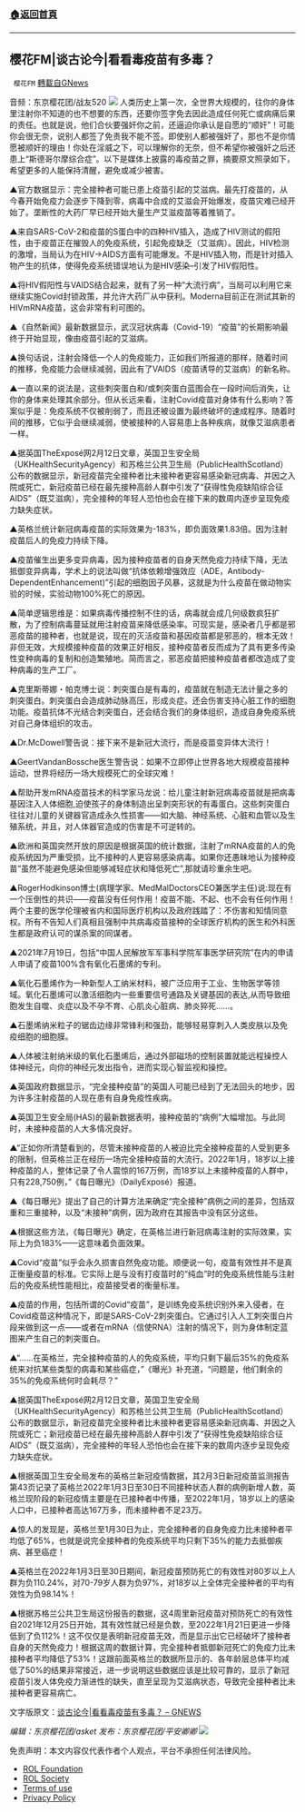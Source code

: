###  [:house:返回首頁](https://github.com/ourhimalayas/txt)
---


## 樱花FM|谈古论今|看看毒疫苗有多毒？
` 樱花FM` [轉載自GNews](https://gnews.org/zh-hans/2063965/)

音频：东京樱花团/战友520
![](https://lh4.googleusercontent.com/VqNf2hySWbepjWUokSRxuuCUoX6XtQxIAb-tMX7TKHKYw7Pyf7RsOrw5ezjcaqJaWqKebOsUFwOd7djExKmqY4VwO6yOoEXDBbycjpYfnOfqqkOmJ17Di02D3l7L8N6_qP7Rey44)
人类历史上第一次，全世界大规模的，往你的身体里注射你不知道的也不想要的东西，还要你签字免去因此造成任何死亡或病痛后果的责任。也就是说，他们合伙要强奸你之前，还逼迫你承认是自愿的“顺奸”！可能你会很无奈，说别人都签了免责我不能不签。即使别人都被强奸了，那也不是你情愿被顺奸的理由！你处在淫威之下，可以理解你的无奈，但不希望你被强奸之后还患上“斯德哥尔摩综合症”。以下是媒体上披露的毒疫苗之罪，摘要原文照录如下，希望更多的人能保持清醒，避免或减少被害。

▲官方数据显示：完全接种者可能已患上疫苗引起的艾滋病。最先打疫苗的，从今春开始免疫力会逐步下降到零，病毒中合成的艾滋会开始爆发，疫苗灾难已经开始了。垄断性的大药厂早已经开始大量生产艾滋疫苗等着推销了。

▲来自SARS-CoV-2和疫苗的S蛋白中的四种HIV插入，造成了HIV测试的假阳性，由于疫苗正在摧毁人的免疫系统，引起免疫缺乏（艾滋病）。因此，HIV检测的激增，当局认为在HIV-&gt;AIDS方面有可能爆发。不是HIV插入物，而是针对插入物产生的抗体，使得免疫系统错误地认为是HIV感染–引发了HIV假阳性。

▲将HIV假阳性与VAIDS结合起来，就有了另一种”大流行病”，当局可以利用它来继续实施Covid封锁政策，并允许大药厂从中获利。Moderna目前正在测试其新的HIVmRNA疫苗，这会非常有利可图的。

▲《自然新闻》最新数据显示，武汉冠状病毒（Covid-19）“疫苗”的长期影响最终于开始显现，像由疫苗引起的艾滋病。

▲换句话说，注射会降低一个人的免疫能力，正如我们所报道的那样，随着时间的推移，免疫能力会继续减弱，因此有了VAIDS（疫苗诱导的艾滋病）的新名称。

▲一直以来的说法是，这些刺突蛋白和/或刺突蛋白蓝图会在一段时间后消失，让你的身体来处理其余部分。但从长远来看，注射Covid疫苗对身体有什么影响？答案似乎是：免疫系统不仅被削弱了，而且还被设置为最终破坏的速成程序。随着时间的推移，它似乎会继续减弱，使被接种的人容易患上各种疾病，就像艾滋病患者一样。

▲据英国TheExposé网2月12日文章，英国卫生安全局（UKHealthSecurityAgency）和苏格兰公共卫生局（PublicHealthScotland）公布的数据显示，新冠疫苗完全接种者比未接种者更容易感染新冠病毒、并因之入院或死亡，新冠疫苗已经在最先接种高龄人群中引发了“获得性免疫缺陷综合征AIDS”（既艾滋病），完全接种的年轻人恐怕也会在接下来的数周内逐步呈现免疫力缺失症状。

▲英格兰统计新冠病毒疫苗的实际效果为-183%，即负面效果1.83倍。因为注射疫苗后人的免疫力持续下降。

▲疫苗催生出更多变异病毒，因为接种疫苗者的自身天然免疫力持续下降，无法抵御变异病毒，学术上的说法叫做“抗体依赖增强效应（ADE，Antibody-DependentEnhancement)”引起的细胞因子风暴，这就是为什么疫苗在做动物实验的时候，实验动物100%死亡的原因。

▲简单逻辑思维是：如果病毒传播控制不住的话，病毒就会成几何级数疯狂扩散，为了控制病毒蔓延就用注射疫苗来降低感染率。可现实是，感染者几乎都是邪恶疫苗的接种者，也就是说，现在的灭活疫苗和基因疫苗都是邪恶的，根本无效！非但无效，大规模接种疫苗的效果正好相反，接种疫苗者反而成为了具有更多传染性变种病毒的复制和创造繁殖地。简而言之，邪恶疫苗把接种疫苗者都改造成了变种病毒的生产工厂。

▲克里斯蒂娜・帕克博士说：刺突蛋白是有毒的，疫苗就在制造无法计量之多的刺突蛋白。刺突蛋白会造成肺动脉高压，形成炎症。还会伤害支持心脏工作的细胞功能。疫苗抗体不光结合刺突蛋白，还会结合我们的身体组织，造成自身免疫系统对自己身体组织的攻击。

▲Dr.McDowell警告说：接下来不是新冠大流行，而是疫苗变异体大流行！

▲GeertVandanBossche医生警告说：如果不立即停止世界各地大规模疫苗接种运动，世界将经历一场大规模死亡的全球灾难！

▲帮助开发mRNA疫苗技术的科学家马龙说：给儿童注射新冠病毒疫苗就是把病毒基因注入人体细胞,迫使孩子的身体制造出呈刺突形状的有毒蛋白。这些刺突蛋白往往对儿童的关键器官造成永久性损害——如大脑、神经系统、心脏和血管以及生殖系统，并且，对人体器官造成的伤害是不可逆转的。

▲欧洲和英国突然开放的原因是根据英国的统计数据，注射了mRNA疫苗的人的免疫系统因为严重受损，比不接种的人更容易感染病毒。如果你还愚昧地认为接种疫苗“虽然不能避免感染但能够减轻症状和降低死亡”,那就请珍重余生吧。

▲RogerHodkinson博士(病理学家、MedMalDoctorsCEO兼医学主任)说:现在有一个压倒性的共识——疫苗没有任何作用！疫苗不能、不起、也不会有任何作用！两个主要的医学伦理被省内和国际医疗机构以及政府践踏了：不伤害和知情同意权。所有不告知人们真相且强制中共病毒疫苗接种的全球医疗机构的医生和外科医生都是政府认可的谋杀案的同谋者。

▲2021年7月19日，包括“中国人民解放军军事科学院军事医学研究院”在内的申请人申请了疫苗100%含有氧化石墨烯的专利。

▲氧化石墨烯作为一种新型人工纳米材料，被广泛应用于工业、生物医学等领域。氧化石墨烯可以激活细胞内一些重要信号通路及关键基因的表达,从而导致细胞发生自噬、炎症以及不孕不育、心肌炎心脏病、肺炎猝死……。

▲石墨烯纳米粒子的锯齿边缘非常锋利和强劲，能够轻易穿刺入人类皮肤以及免疫细胞的细胞膜。

▲人体被注射纳米级的氧化石墨烯后，通过外部磁场的控制装置就能远程操控人体神经元，向你的神经元发出指令，进而实现心智监视和操控。

▲英国政府数据显示，“完全接种疫苗”的英国人可能已经到了无法回头的地步，因为许多注射疫苗的人现在患有自身免疫性疾病。

▲英国卫生安全局(HAS)的最新数据表明，接种疫苗的“病例”大幅增加。与此同时，未接种疫苗的人大多情况良好。

▲“正如你所清楚看到的，尽管未接种疫苗的人被迫比完全接种疫苗的人受到更多的限制，但英格兰正在经历一场完全接种疫苗的大流行。2022年1月，18岁以上接种疫苗的人，整体记录了令人震惊的167万例，而18岁以上未接种疫苗的人群中，只有228,750例，”《每日曝光》（DailyExposé）报道。

▲《每日曝光》提出了自己的计算方法来确定“完全接种”病例之间的差异，包括双重和三重接种，以及“未接种”病例，因为政府在其报告中没有区分这些。

▲根据这些方法，《每日曝光》确定，在英格兰进行新冠病毒注射的实际效果，实际上为负183%——这意味着负面效果。

▲Covid“疫苗”似乎会永久损害自然免疫功能。顺便说一句，疫苗有效性并不是真正衡量疫苗的标准。它实际上是与没有打疫苗时的“纯血”时的免疫系统性能与注射后的免疫系统性能相比，疫苗接受者的衡量标准。

▲疫苗的作用，包括所谓的Covid“疫苗”，是训练免疫系统识别外来入侵者，在Covid疫苗这种情况下，即是SARS-CoV-2刺突蛋白。它通过引入人工刺突蛋白片段来做到这一点——或者在mRNA（信使RNA）注射的情况下，则为身体制定蓝图来产生自己的刺突蛋白。

▲“……在英格兰，完全接种疫苗的人的免疫系统，平均只剩下最后35%的免疫系统来对抗某些类型的病毒和某些癌症，”《曝光》补充道，“问题是，他们剩余的35%的免疫系统何时会耗尽？”

▲据英国TheExposé网2月12日文章，英国卫生安全局（UKHealthSecurityAgency）和苏格兰公共卫生局（PublicHealthScotland）公布的数据显示，新冠疫苗完全接种者比未接种者更容易感染新冠病毒、并因之入院或死亡；新冠疫苗已经在最先接种高龄人群中引发了“获得性免疫缺陷综合征AIDS”（既艾滋病），完全接种的年轻人恐怕也会在接下来的数周内逐步呈现免疫力缺失症状。

▲根据英国卫生安全局发布的英格兰新冠疫情数据，其2月3日新冠疫苗监测报告第43页记录了英格兰2022年1月3日至30日不同接种状态人群的病例新增人数，英格兰现阶段的新冠疫情主要是在已接种者中传播，至2022年1月，18岁以上的感染人口中，已接种者高达167万多，而未接种者不足23万。

▲惊人的发现是，英格兰至1月30日为止，完全接种者的自身免疫力比未接种者平均低了65%，也就是说完全接种者的免疫系统平均只剩下35%的能力去抵御疾病、甚至癌症！

▲英格兰在2022年1月3日至30日期间，新冠疫苗预防死亡的有效性对80岁以上人群为负110.24%，对70-79岁人群为负97%，对18岁以上全体完全接种者的平均有效性为负98.14%！

▲根据苏格兰公共卫生局这份报告的数据，这4周里新冠疫苗对预防死亡的有效性自2021年12月25日开始，其有效性就已经是负数，至2022年1月21日更进一步降低到了负112%！这不仅仅是表明新冠疫苗无效，而是显示出它已经破坏了接种者自身的天然免疫力！根据这周的数据计算，完全接种者抵御新冠死亡的免疫力比未接种者平均降低了53%！这跟前面英格兰的数据所显示的、各年龄层总体平均减低了50%的结果非常接近，进一步说明这些数据应该是比较可靠的，显示了新冠疫苗引发人体免疫力渐进性的缺失，直至呈现为艾滋病状态，导致完全接种者比未接种者更容易病亡。

文字版原文：[谈古论今|看看毒疫苗有多毒？ – GNEWS](https://gnews.org/zh-hans/2012155/)

*编辑：东京樱花团/asket
发布：东京樱花团/平安卿卿*
![](https://assets.gnews.org/wp-content/uploads/2022/02/%E5%B1%8F%E5%B9%95%E6%88%AA%E5%9B%BE-2022-02-24-151921-2.png)
 

免责声明：本文内容仅代表作者个人观点，平台不承担任何法律风险。

- [ROL Foundation](https://rolfoundation.org/)
- [ROL Society](https://rolsociety.org/)
- [Terms of use](https://gnews.org/terms-of-use-3/)
- [Privacy Policy](https://gnews.org/privacy-policy/)
